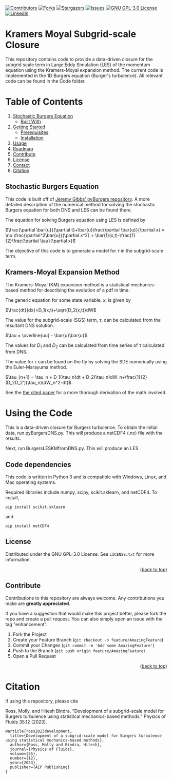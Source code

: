 [![Contributors][contributors-shield]][contributors-url]
[![Forks][forks-shield]][forks-url]
[![Stargazers][stars-shield]][stars-url]
[![Issues][issues-shield]][issues-url]
[![GNU GPL-3.0 License][license-shield]][license-url]
[![LinkedIn][linkedin-shield]][linkedin-url]


# Kramers Moyal Subgrid-scale Closure

This repository contains code to provide a data-driven closure for the subgrid scale term in Large Eddy Simulation (LES) of the momentum equation using the Kramers-Moyal expansion method. The current code is implemented in the 1D Burgers equation (Burger's turbulence). All relevant code can be found in the Code folder.

<!-- TABLE OF CONTENTS -->
# Table of Contents

<ol>
    <li>
      <a href="#stochastic-burgers-equation">Stochastic Burgers Equation</a>
      <ul>
        <li><a href="#built-with">Built With</a></li>
      </ul>
    </li>
    <li>
      <a href="#getting-started">Getting Started</a>
      <ul>
        <li><a href="#prerequisites">Prerequisites</a></li>
        <li><a href="#installation">Installation</a></li>
      </ul>
    </li>
    <li><a href="#usage">Usage</a></li>
    <li><a href="#roadmap">Roadmap</a></li>
    <li><a href="#contribute">Contribute</a></li>
    <li><a href="#license">License</a></li>
    <li><a href="#contact">Contact</a></li>
    <li><a href="#citation">Citation</a></li>
</ol>

<!--STOCHASTIC BURGERS EQUATION-->
## Stochastic Burgers Equation

This code is built off of [Jeremy Gibbs' pyBurgers repository](https://github.com/jeremygibbs/pyBurgers). A more detailed description of the numerical method for solving the stochastic Burgers equation for both DNS and LES can be found there.

The equation for solving Burgers equation using LES is defined by

$\frac{\partial \bar{u}}{\partial t}+\bar{u}\frac{\partial \bar{u}}{\partial x} = \nu \frac{\partial^2\bar{u}}{\partial x^2} + \bar{f}(x,t)-\frac{1}{2}\frac{\partial \tau}{\partial x}$

The objective of this code is to generate a model for $\tau$ in the subgrid-scale term.

## Kramers-Moyal Expansion Method

The Kramers-Moyal (KM) expansion method is a statistical mechanics-based method for describing the evolution of a pdf in time.

The generic equation for some state variable, $x$, is given by

$\frac{dt}{dx}=D_1(x,t)+\sqrt{D_2(x,t)}dW$

The value for the subgrid-scale (SGS) term, $\tau$, can be calculated from the resultant DNS solution.

$\tau = \overline{uu} - \bar{u}\bar{u}$

The values for $D_1$ and $D_2$ can be calculated from time series of $\tau$ calculated from DNS.

The value for $\tau$ can be found on the fly by solving the SDE numerically using the Euler-Marayuma method.

$\tau_{n+1} = \tau_n + D_1(\tau_n)dt
    + D_2(\tau_n)dW_n+\frac{1}{2}(D_2D_2')(\tau_n)(dW_n^2-dt)$

See the [the cited paper](https://www.researchgate.net/profile/Hitesh-Bindra/publication/376766325_Development_of_a_subgrid-scale_model_for_Burgers_turbulence_using_statistical_mechanics-based_methods/links/65999ab53c472d2e8eb968a9/Development-of-a-subgrid-scale-model-for-Burgers-turbulence-using-statistical-mechanics-based-methods.pdf) for a more thorough derivation of the math involved.

# Using the Code

This is a data-driven closure for Burgers turbulence. To obtain the initial data, run pyBurgersDNS.py. This will produce a netCDF4 (.nc) file with the results.

Next, run BurgersLESKMfromDNS.py. This will produce an LES 

<!--DEPENDENCIES-->
## Code dependencies

This code is written in Python 3 and is compatible with Windows, Linux, and Mac operating systems.

Required libraries include numpy, scipy, scikit.sklearn, and netCDF4. To install,

```
pip install scikit.sklearn
```

and

```
pip install netCDF4
```


<!-- LICENSE -->
## License

Distributed under the GNU GPL-3.0 License. See `LICENSE.txt` for more information.

<p align="right">(<a href="#readme-top">back to top</a>)</p>

<!-- CONTRIBUTE -->
## Contribute

Contributions to this repository are always welcome. Any contributions you make are **greatly appreciated**.

If you have a suggestion that would make this project better, please fork the repo and create a pull request. You can also simply open an issue with the tag "enhancement".

1. Fork the Project
2. Create your Feature Branch (`git checkout -b feature/AmazingFeature`)
3. Commit your Changes (`git commit -m 'Add some AmazingFeature'`)
4. Push to the Branch (`git push origin feature/AmazingFeature`)
5. Open a Pull Request

<p align="right">(<a href="#readme-top">back to top</a>)</p>

<!--CITATION-->
# Citation

If using this repository, please cite

Ross, Molly, and Hitesh Bindra. "Development of a subgrid-scale model for Burgers turbulence using statistical mechanics-based methods." Physics of Fluids 35.12 (2023).

```
@article{ross2023development,
  title={Development of a subgrid-scale model for Burgers turbulence using statistical mechanics-based methods},
  author={Ross, Molly and Bindra, Hitesh},
  journal={Physics of Fluids},
  volume={35},
  number={12},
  year={2023},
  publisher={AIP Publishing}
}
```

[contributors-shield]: https://img.shields.io/github/contributors/othneildrew/Best-README-Template.svg?style=for-the-badge
[contributors-url]: https://github.com/mcr11996/KramersMoyalBurgulenceClosure/graphs/contributors
[forks-shield]: https://img.shields.io/github/forks/mcr11996/KramersMoyalBurgulenceClosure?style=for-the-badge
[forks-url]: https://github.com/mcr11996/KramersMoyalBurgulenceClosure/network/members
[stars-shield]: https://img.shields.io/github/last-commit/mcr11996/KramersMoyalBurgulenceClosure?style=for-the-badge
[stars-url]: https://github.com/mcr11996/KramersMoyalBurgulenceClosure
[issues-shield]: https://img.shields.io/github/issues/mcr11996/KramersMoyalBurgulenceClosure?style=for-the-badge&color=red
[issues-url]: https://github.com/othneildrew/Best-README-Template/issues
[license-shield]: https://img.shields.io/badge/GPL-3?style=for-the-badge&label=LICENSE&color=green
[license-url]: https://github.com/mcr11996/KramersMoyalBurgulence/blob/master/LICENSE.txt
[linkedin-shield]: https://img.shields.io/badge/-LinkedIn-black.svg?style=for-the-badge&logo=linkedin&colorB=555
[linkedin-url]: https://linkedin.com/in/molly-ross-48300186/
[product-screenshot]: images/screenshot.png
[Next.js]: https://img.shields.io/badge/next.js-000000?style=for-the-badge&logo=nextdotjs&logoColor=white
[Next-url]: https://nextjs.org/
[React.js]: https://img.shields.io/badge/React-20232A?style=for-the-badge&logo=react&logoColor=61DAFB
[React-url]: https://reactjs.org/
[Vue.js]: https://img.shields.io/badge/Vue.js-35495E?style=for-the-badge&logo=vuedotjs&logoColor=4FC08D
[Vue-url]: https://vuejs.org/
[Angular.io]: https://img.shields.io/badge/Angular-DD0031?style=for-the-badge&logo=angular&logoColor=white
[Angular-url]: https://angular.io/
[Svelte.dev]: https://img.shields.io/badge/Svelte-4A4A55?style=for-the-badge&logo=svelte&logoColor=FF3E00
[Svelte-url]: https://svelte.dev/
[Laravel.com]: https://img.shields.io/badge/Laravel-FF2D20?style=for-the-badge&logo=laravel&logoColor=white
[Laravel-url]: https://laravel.com
[Bootstrap.com]: https://img.shields.io/badge/Bootstrap-563D7C?style=for-the-badge&logo=bootstrap&logoColor=white
[Bootstrap-url]: https://getbootstrap.com
[JQuery.com]: https://img.shields.io/badge/jQuery-0769AD?style=for-the-badge&logo=jquery&logoColor=white
[JQuery-url]: https://jquery.com 



